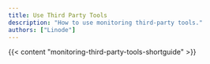 ```yaml
---
title: Use Third Party Tools
description: "How to use monitoring third-party tools."
authors: ["Linode"]
---
```


{{< content "monitoring-third-party-tools-shortguide" >}}